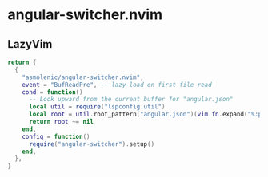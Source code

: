 # angular-switcher.nvim

## LazyVim

``` lua >> nvim/lua/plugins/angular-switcher.lua
return {
  {
    "asmolenic/angular-switcher.nvim",
    event = "BufReadPre", -- lazy-load on first file read
    cond = function()
      -- Look upward from the current buffer for "angular.json"
      local util = require("lspconfig.util")
      local root = util.root_pattern("angular.json")(vim.fn.expand("%:p:h"))
      return root ~= nil
    end,
    config = function()
      require("angular-switcher").setup()
    end,
  },
}
```
